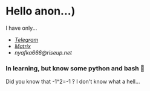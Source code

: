 # Hello anon...)

I have only... 
- _[Telegram](https://t.me/nyafka666)_ 
- _[Matrix](https://matrix.to/#/@nyafka:matrix.org)_ 
- _nyafka666@riseup.net_ 

### In learning, but know some python and bash 🐍

Did you know that -1^2=-1 ? I don't know what a hell...